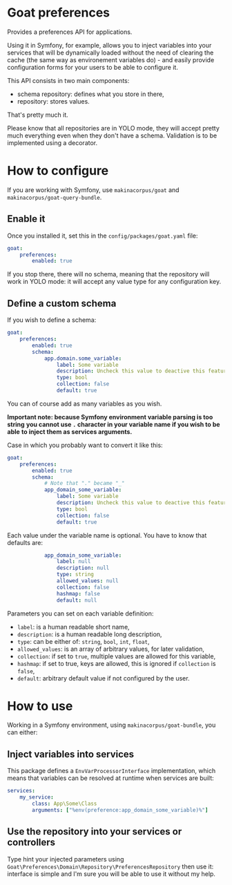 # Goat preferences

Provides a preferences API for applications.

Using it in Symfony, for example, allows you to inject variables into your
services that will be dynamically loaded without the need of clearing the
cache (the same way as environement variables do) - and easily provide
configuration forms for your users to be able to configure it.

This API consists in two main components:

 - schema repository: defines what you store in there,
 - repository: stores values.

That's pretty much it.

Please know that all repositories are in YOLO mode, they will accept pretty
much everything even when they don't have a schema. Validation is to be
implemented using a decorator.

# How to configure

If you are working with Symfony, use `makinacorpus/goat` and
`makinacorpus/goat-query-bundle`.

## Enable it

Once you installed it, set this in the `config/packages/goat.yaml` file:

```yaml
goat:
    preferences:
        enabled: true
```

If you stop there, there will no schema, meaning that the repository will work
in YOLO mode: it will accept any value type for any configuration key.

## Define a custom schema

If you wish to define a schema:

```yaml
goat:
    preferences:
        enabled: true
        schema:
            app.domain.some_variable:
                label: Some variable
                description: Uncheck this value to deactive this feature
                type: bool
                collection: false
                default: true
```

You can of course add as many variables as you wish.

**Important note: because Symfony environment variable parsing is too string**
**you cannot use `.` character in your variable name if you wish to be able**
**to inject them as services arguments.**

Case in which you probably want to convert it like this:

```yaml
goat:
    preferences:
        enabled: true
        schema:
            # Note that "." became "_"
            app_domain_some_variable:
                label: Some variable
                description: Uncheck this value to deactive this feature
                type: bool
                collection: false
                default: true
```

Each value under the variable name is optional. You have to know that defaults
are:

```yaml
            app_domain_some_variable:
                label: null
                description: null
                type: string
                allowed_values: null
                collection: false
                hashmap: false
                default: null
```

Parameters you can set on each variable definition:

 - `label`: is a human readable short name,
 - `description`: is a human readable long description,
 - `type`: can be either of: `string`, `bool`, `int`, `float`,
 - `allowed_values`: is an array of arbitrary values, for later validation,
 - `collection`: if set to `true`, multiple values are allowed for this variable,
 - `hashmap`: if set to true, keys are allowed, this is ignored if `collection` is `false`,
 - `default`: arbitrary default value if not configured by the user.

# How to use

Working in a Symfony environment, using `makinacorpus/goat-bundle`, you can either:

## Inject variables into services

This package defines a `EnvVarProcessorInterface` implementation, which means that
variables can be resolved at runtime when services are built:

```yaml
services:
    my_service:
        class: App\Some\Class
        arguments: ["%env(preference:app_domain_some_variable)%"]
```

## Use the repository into your services or controllers

Type hint your injected parameters using `Goat\Preferences\Domain\Repository\PreferencesRepository`
then use it: interface is simple and I'm sure you will be able to use it without my help.
